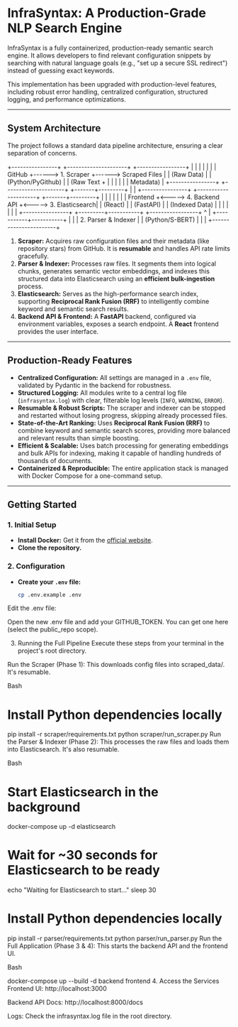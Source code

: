 # InfraSyntax: A Production-Grade NLP Search Engine 

InfraSyntax is a fully containerized, production-ready semantic search engine. It allows developers to find relevant configuration snippets by searching with natural language goals (e.g., "set up a secure SSL redirect") instead of guessing exact keywords.

This implementation has been upgraded with production-level features, including robust error handling, centralized configuration, structured logging, and performance optimizations.

---

## System Architecture

The project follows a standard data pipeline architecture, ensuring a clear separation of concerns.

+----------------+      +---------------------+      +-----------------+
|                |      |                     |      |                 |
|  GitHub        +------>  1. Scraper         +------>  Scraped Files  |
|  (Raw Data)    |      |  (Python/PyGithub)  |      |  (Raw Text +     |
|                |      |                     |      |  Metadata)      |
+----------------+      +---------------------+      +-------+---------+
|
|
+----------------+      +---------------------+      +-------+---------+
|                |      |                     |      |                 |
|  Frontend      +<----->  4. Backend API     +<----->  3. Elasticsearch|
|  (React)       |      |  (FastAPI)          |      |  (Indexed Data) |
|                |      |                     |      |                 |
+----------------+      +---------+-----------+      +-----------------+
^
|
+-----------+-----------+
|                       |
|  2. Parser & Indexer  |
|  (Python/S-BERT)      |
|                       |
+-----------------------+


1.  **Scraper:** Acquires raw configuration files and their metadata (like repository stars) from GitHub. It is **resumable** and handles API rate limits gracefully.
2.  **Parser & Indexer:** Processes raw files. It segments them into logical chunks, generates semantic vector embeddings, and indexes this structured data into Elasticsearch using an **efficient bulk-ingestion** process.
3.  **Elasticsearch:** Serves as the high-performance search index, supporting **Reciprocal Rank Fusion (RRF)** to intelligently combine keyword and semantic search results.
4.  **Backend API & Frontend:** A **FastAPI** backend, configured via environment variables, exposes a search endpoint. A **React** frontend provides the user interface.

---

## Production-Ready Features

* **Centralized Configuration:** All settings are managed in a `.env` file, validated by Pydantic in the backend for robustness.
* **Structured Logging:** All modules write to a central log file (`infrasyntax.log`) with clear, filterable log levels (`INFO`, `WARNING`, `ERROR`).
* **Resumable & Robust Scripts:** The scraper and indexer can be stopped and restarted without losing progress, skipping already processed files.
* **State-of-the-Art Ranking:** Uses **Reciprocal Rank Fusion (RRF)** to combine keyword and semantic search scores, providing more balanced and relevant results than simple boosting.
* **Efficient & Scalable:** Uses batch processing for generating embeddings and bulk APIs for indexing, making it capable of handling hundreds of thousands of documents.
* **Containerized & Reproducible:** The entire application stack is managed with Docker Compose for a one-command setup.

---

## Getting Started

### 1. Initial Setup

- **Install Docker:** Get it from the [official website](https://www.docker.com/products/docker-desktop/).
- **Clone the repository.**

### 2. Configuration

- **Create your `.env` file:**
  ```bash
  cp .env.example .env
Edit the .env file:

Open the new .env file and add your GITHUB_TOKEN. You can get one here (select the public_repo scope).

3. Running the Full Pipeline
Execute these steps from your terminal in the project's root directory.

Run the Scraper (Phase 1):
This downloads config files into scraped_data/. It's resumable.

Bash

# Install Python dependencies locally
pip install -r scraper/requirements.txt
python scraper/run_scraper.py
Run the Parser & Indexer (Phase 2):
This processes the raw files and loads them into Elasticsearch. It's also resumable.

Bash

# Start Elasticsearch in the background
docker-compose up -d elasticsearch

# Wait for ~30 seconds for Elasticsearch to be ready
echo "Waiting for Elasticsearch to start..."
sleep 30

# Install Python dependencies locally
pip install -r parser/requirements.txt
python parser/run_parser.py
Run the Full Application (Phase 3 & 4):
This starts the backend API and the frontend UI.

Bash

docker-compose up --build -d backend frontend
4. Access the Services
Frontend UI: http://localhost:3000

Backend API Docs: http://localhost:8000/docs

Logs: Check the infrasyntax.log file in the root directory.
